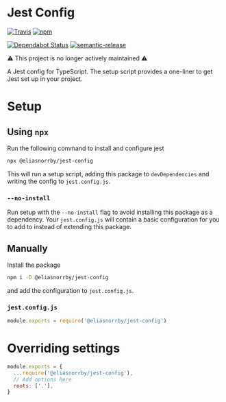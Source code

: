 # Jest Config

[![Travis](https://img.shields.io/travis/com/eliasnorrby/jest-config?style=for-the-badge)](https://travis-ci.com/eliasnorrby/jest-config)
[![npm](https://img.shields.io/npm/v/@eliasnorrby/jest-config?style=for-the-badge)](https://www.npmjs.com/package/@eliasnorrby/jest-config)

[![Dependabot Status](https://api.dependabot.com/badges/status?host=github&repo=eliasnorrby/jest-config)](https://dependabot.com)
[![semantic-release](https://img.shields.io/badge/%20%20%F0%9F%93%A6%F0%9F%9A%80-semantic--release-e10079.svg)](https://github.com/semantic-release/semantic-release)

:warning: This project is no longer actively maintained :warning:

A Jest config for TypeScript. The setup script provides a one-liner to get Jest
set up in your project.

# Setup

## Using `npx`

Run the following command to install and configure jest

```sh
npx @eliasnorrby/jest-config
```

This will run a setup script, adding this package to `devDependencies` and writing
the config to `jest.config.js`.

### `--no-install`

Run setup with the `--no-install` flag to avoid installing this package as a
dependency. Your `jest.config.js` will contain a basic configuration for you to
add to instead of extending this package.

## Manually

Install the package

```sh
npm i -D @eliasnorrby/jest-config
```

and add the configuration to `jest.config.js`.

### `jest.config.js`

```js
module.exports = require('@eliasnorrby/jest-config')
```

# Overriding settings

```js
module.exports = {
  ...require('@eliasnorrby/jest-config'),
  // Add options here
  roots: ['.'],
}
```

